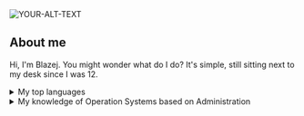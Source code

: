 <picture>
 <source media="(prefers-color-scheme: dark)" srcset="https://static1.srcdn.com/wordpress/wp-content/uploads/2023/07/anya-from-spy-x-family.jpg?q=50&fit=crop&w=1140&h=&dpr=1.5">
 <source media="(prefers-color-scheme: light)" srcset="https://static1.srcdn.com/wordpress/wp-content/uploads/2023/07/anya-from-spy-x-family.jpg?q=50&fit=crop&w=1140&h=&dpr=1.5">
 <img alt="YOUR-ALT-TEXT" src="https://static1.srcdn.com/wordpress/wp-content/uploads/2023/07/anya-from-spy-x-family.jpg?q=50&fit=crop&w=1140&h=&dpr=1.5">
</picture>

## About me 

Hi, I'm Blazej. You might wonder what do I do? It's simple, still sitting next to my desk since I was 12. 

<details>
<summary>My top languages</summary>

 | Rank | Languages |
|-----:|-----------|
|     1| Python    |
|     2| C#        |
|     3| SQL       | 

</details>


<details>
 
<summary>My knowledge of Operation Systems based on Administration</summary>

| Knowledge  |      OS     |
|  Very Good |    LINUX    |
|    Good    |   Windows   |

</details>
